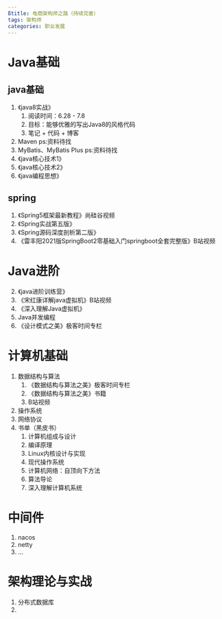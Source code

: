 ```yaml
---
ßtitle: 电商架构师之路（持续完善）
tags: 架构师
categories: 职业发展
---
```


# Java基础

## java基础

1. 《java8实战》
   1. 阅读时间：6.28 - 7.8
   2. 目标：能够优雅的写出Java8的风格代码
   3. 笔记 + 代码 + 博客
2. Maven ps:资料待找
3. MyBatis、MyBatis Plus ps:资料待找
4. 《java核心技术1》
5. 《java核心技术2》
6. 《java编程思想》

## spring

1. 《Spring5框架最新教程》尚硅谷视频
2. 《Spring实战第五版》
3. 《Spring源码深度剖析第二版》
4. 《雷丰阳2021版SpringBoot2零基础入门springboot全套完整版》B站视频

# Java进阶

2. 《java进阶训练营》
3. 《宋红康详解java虚拟机》B站视频
4. 《深入理解Java虚拟机》
5. Java并发编程
5. 《设计模式之美》极客时间专栏

# 计算机基础

1. 数据结构与算法
   1. 《数据结构与算法之美》极客时间专栏
   2. 《数据结构与算法之美》书籍
   3. B站视频
2. 操作系统
3. 网络协议
4. 书单（黑皮书）
   1. 计算机组成与设计
   2. 编译原理
   3. Linux内核设计与实现
   4. 现代操作系统
   5. 计算机网络：自顶向下方法
   6. 算法导论
   7. 深入理解计算机系统

# 中间件

1. nacos
2. netty
3. ...

# 架构理论与实战

1. 分布式数据库
2. 